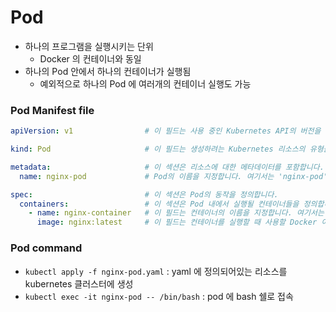 # Pod
* 하나의 프로그램을 실행시키는 단위
    * Docker 의 컨테이너와 동일
* 하나의 Pod 안에서 하나의 컨테이너가 실행됨
    * 예외적으로 하나의 Pod 에 여러개의 컨테이너 실행도 가능

### Pod Manifest file
```yaml
apiVersion: v1                # 이 필드는 사용 중인 Kubernetes API의 버전을 지정합니다. v1은 가장 기본적인 Kubernetes API 버전 중 하나입니다.

kind: Pod                     # 이 필드는 생성하려는 Kubernetes 리소스의 유형을 지정합니다. 여기서는 Pod를 생성합니다.

metadata:                     # 이 섹션은 리소스에 대한 메타데이터를 포함합니다.
  name: nginx-pod             # Pod의 이름을 지정합니다. 여기서는 'nginx-pod'라는 이름을 사용합니다.

spec:                         # 이 섹션은 Pod의 동작을 정의합니다.
  containers:                 # 이 섹션은 Pod 내에서 실행될 컨테이너들을 정의합니다.
    - name: nginx-container   # 이 필드는 컨테이너의 이름을 지정합니다. 여기서는 'nginx-container'라는 이름을 사용합니다.
      image: nginx:latest     # 이 필드는 컨테이너를 실행할 때 사용할 Docker 이미지를 지정합니다. 여기서는 'nginx:latest' 이미지를 사용합니다.  
```

### Pod command
* `kubectl apply -f nginx-pod.yaml` : yaml 에 정의되어있는 리소스를 kubernetes 클러스터에 생성
* `kubectl exec -it nginx-pod -- /bin/bash` : pod 에 bash 쉘로 접속
